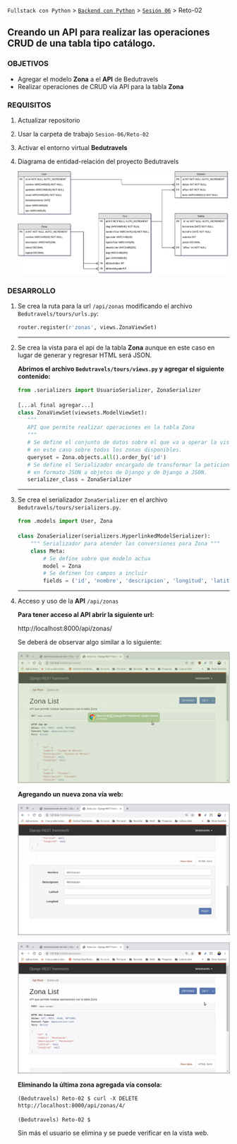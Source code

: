 `Fullstack con Python` > [`Backend con Python`](../../Readme.md) > [`Sesión 06`](../Readme.md) > Reto-02
## Creando un API para realizar las operaciones CRUD de una tabla tipo catálogo.

### OBJETIVOS
- Agregar el modelo __Zona__ a el __API__ de Bedutravels
- Realizar operaciones de CRUD vía API para la tabla __Zona__

### REQUISITOS
1. Actualizar repositorio
1. Usar la carpeta de trabajo `Sesion-06/Reto-02`
1. Activar el entorno virtual __Bedutravels__
1. Diagrama de entidad-relación del proyecto Bedutravels

   ![Diagrama entidad-relación](assets/bedutravels-modelo-er.png)

### DESARROLLO
1. Se crea la ruta para la url `/api/zonas` modificando el archivo `Bedutravels/tours/urls.py`:

   ```python
   router.register(r'zonas', views.ZonaViewSet)
   ```
   ***

1. Se crea la vista para el api de la tabla __Zona__ aunque en este caso en lugar de generar y regresar HTML será JSON.

   __Abrimos el archivo `Bedutravels/tours/views.py` y agregar el siguiente contenido:__

   ```python
   from .serializers import UsuarioSerializer, ZonaSerializer

   [...al final agregar...]
   class ZonaViewSet(viewsets.ModelViewSet):
      """
      API que permite realizar operaciones en la tabla Zona
      """
      # Se define el conjunto de datos sobre el que va a operar la vista,
      # en este caso sobre todos los zonas disponibles.
      queryset = Zona.objects.all().order_by('id')
      # Se define el Serializador encargado de transformar la peticiones
      # en formato JSON a objetos de Django y de Django a JSON.
      serializer_class = ZonaSerializer
   ```
   ***

1. Se crea el serializador `ZonaSerializer` en el archivo `Bedutravels/tours/serializers.py`.

   ```python
   from .models import User, Zona

   class ZonaSerializer(serializers.HyperlinkedModelSerializer):
       """ Serializador para atender las conversiones para Zona """
       class Meta:
           # Se define sobre que modelo actua
           model = Zona
           # Se definen los campos a incluir
           fields = ('id', 'nombre', 'descripcion', 'longitud', 'latitud')
   ```
   ***

1. Acceso y uso de la __API__ `/api/zonas`

   __Para tener acceso al API abrir la siguiente url:__

   http://localhost:8000/api/zonas/

   Se deberá de observar algo similar a lo siguiente:

   ![bedutravels API Zonas](assets/api-zonas-01.png)

   __Agregando un nueva zona vía web:__

   ![Agregando zona vía web](assets/api-zonas-02.png)

   ![Zona agregado](assets/api-zonas-03.png)

   __Eliminando la última zona agregada vía consola:__

   ```console
   (Bedutravels) Reto-02 $ curl -X DELETE http://localhost:8000/api/zonas/4/

   (Bedutravels) Reto-02 $
   ```
   Sin más el usuario se elimina y se puede verificar en la vista web.
